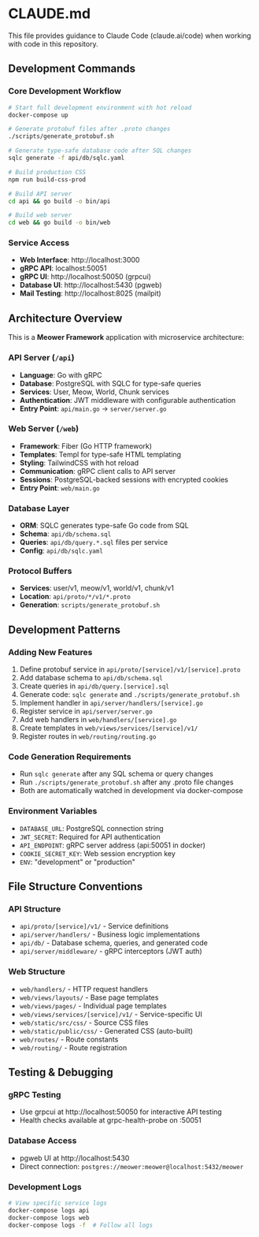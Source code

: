# CLAUDE.md

This file provides guidance to Claude Code (claude.ai/code) when working with code in this repository.

## Development Commands

### Core Development Workflow
```bash
# Start full development environment with hot reload
docker-compose up

# Generate protobuf files after .proto changes
./scripts/generate_protobuf.sh

# Generate type-safe database code after SQL changes
sqlc generate -f api/db/sqlc.yaml

# Build production CSS
npm run build-css-prod

# Build API server
cd api && go build -o bin/api

# Build web server  
cd web && go build -o bin/web
```

### Service Access
- **Web Interface**: http://localhost:3000
- **gRPC API**: localhost:50051
- **gRPC UI**: http://localhost:50050 (grpcui)
- **Database UI**: http://localhost:5430 (pgweb)
- **Mail Testing**: http://localhost:8025 (mailpit)

## Architecture Overview

This is a **Meower Framework** application with microservice architecture:

### API Server (`/api`)
- **Language**: Go with gRPC
- **Database**: PostgreSQL with SQLC for type-safe queries
- **Services**: User, Meow, World, Chunk services
- **Authentication**: JWT middleware with configurable authentication
- **Entry Point**: `api/main.go` → `server/server.go`

### Web Server (`/web`) 
- **Framework**: Fiber (Go HTTP framework)
- **Templates**: Templ for type-safe HTML templating  
- **Styling**: TailwindCSS with hot reload
- **Communication**: gRPC client calls to API server
- **Sessions**: PostgreSQL-backed sessions with encrypted cookies
- **Entry Point**: `web/main.go`

### Database Layer
- **ORM**: SQLC generates type-safe Go code from SQL
- **Schema**: `api/db/schema.sql`
- **Queries**: `api/db/query.*.sql` files per service
- **Config**: `api/db/sqlc.yaml`

### Protocol Buffers
- **Services**: user/v1, meow/v1, world/v1, chunk/v1
- **Location**: `api/proto/*/v1/*.proto`
- **Generation**: `scripts/generate_protobuf.sh`

## Development Patterns

### Adding New Features
1. Define protobuf service in `api/proto/[service]/v1/[service].proto`
2. Add database schema to `api/db/schema.sql`
3. Create queries in `api/db/query.[service].sql`
4. Generate code: `sqlc generate` and `./scripts/generate_protobuf.sh`
5. Implement handler in `api/server/handlers/[service].go`
6. Register service in `api/server/server.go`
7. Add web handlers in `web/handlers/[service].go`
8. Create templates in `web/views/services/[service]/v1/`
9. Register routes in `web/routing/routing.go`

### Code Generation Requirements
- Run `sqlc generate` after any SQL schema or query changes
- Run `./scripts/generate_protobuf.sh` after any .proto file changes
- Both are automatically watched in development via docker-compose

### Environment Variables
- `DATABASE_URL`: PostgreSQL connection string
- `JWT_SECRET`: Required for API authentication
- `API_ENDPOINT`: gRPC server address (api:50051 in docker)
- `COOKIE_SECRET_KEY`: Web session encryption key
- `ENV`: "development" or "production"

## File Structure Conventions

### API Structure
- `api/proto/[service]/v1/` - Service definitions
- `api/server/handlers/` - Business logic implementations  
- `api/db/` - Database schema, queries, and generated code
- `api/server/middleware/` - gRPC interceptors (JWT auth)

### Web Structure  
- `web/handlers/` - HTTP request handlers
- `web/views/layouts/` - Base page templates
- `web/views/pages/` - Individual page templates
- `web/views/services/[service]/v1/` - Service-specific UI
- `web/static/src/css/` - Source CSS files
- `web/static/public/css/` - Generated CSS (auto-built)
- `web/routes/` - Route constants
- `web/routing/` - Route registration

## Testing & Debugging

### gRPC Testing
- Use grpcui at http://localhost:50050 for interactive API testing
- Health checks available at grpc-health-probe on :50051

### Database Access  
- pgweb UI at http://localhost:5430
- Direct connection: `postgres://meower:meower@localhost:5432/meower`

### Development Logs
```bash
# View specific service logs
docker-compose logs api
docker-compose logs web
docker-compose logs -f  # Follow all logs
```
